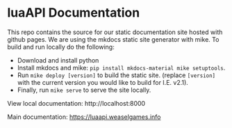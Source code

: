 # luaAPI Documentation
This repo contains the source for our static documentation site hosted with github pages.
We are using the mkdocs static site generator with mike. To build and run locally do the following:
- Download and install python
- Install mkdocs and mike: `pip install mkdocs-material mike setuptools`.
- Run `mike deploy [version]` to build the static site. (replace `[version]` with the current version you would like to build for I.E. v2.1).
- Finally, run `mike serve` to serve the site locally.

View local documentation: http://localhost:8000

Main documentation: https://luaapi.weaselgames.info
